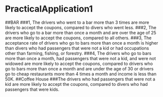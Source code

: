# PracticalApplication1
##BAR
###1, The drivers who went to a bar more than 3 times are more likely to accept the coupons, compared to divers who went less.
###2, The drivers who go to a bar more than once a month and are over the age of 25 are more likely to accept the coupons, compared to all others.
###3, The acceptance rate of drivers who go to bars more than once a month is higher than divers who had passengers that were not a kid or had occupations other than farming, fishing, or forestry.
###4, The drivers who go to bars more than once a month, had passengers that were not a kid, and were not widowed are more likely to accept the coupons, compared to drivers who go to bars more than once a month and are under the age of 30 or drivers go to cheap restaurants more than 4 times a month and income is less than 50K.
##Coffee House
###The drivers who had passengers that were not a kid are more likely to accept the coupons, compared to divers who had passengers that were kids.
